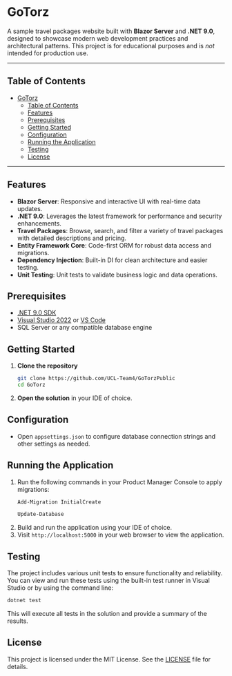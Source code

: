 # GoTorz

A sample travel packages website built with **Blazor Server** and **.NET 9.0**, designed to showcase modern web development practices and architectural patterns. This project is for educational purposes and is _not_ intended for production use.

---

## Table of Contents
- [GoTorz](#gotorz)
  - [Table of Contents](#table-of-contents)
  - [Features](#features)
  - [Prerequisites](#prerequisites)
  - [Getting Started](#getting-started)
  - [Configuration](#configuration)
  - [Running the Application](#running-the-application)
  - [Testing](#testing)
  - [License](#license)

---

## Features
- **Blazor Server**: Responsive and interactive UI with real-time data updates.
- **.NET 9.0**: Leverages the latest framework for performance and security enhancements.
- **Travel Packages**: Browse, search, and filter a variety of travel packages with detailed descriptions and pricing.
- **Entity Framework Core**: Code-first ORM for robust data access and migrations.
- **Dependency Injection**: Built-in DI for clean architecture and easier testing.
- **Unit Testing**: Unit tests to validate business logic and data operations.

## Prerequisites
- [.NET 9.0 SDK](https://dotnet.microsoft.com/download)
- [Visual Studio 2022](https://visualstudio.microsoft.com/) or [VS Code](https://code.visualstudio.com/)
- SQL Server or any compatible database engine

## Getting Started
1. **Clone the repository**
   ```bash
   git clone https://github.com/UCL-Team4/GoTorzPublic
   cd GoTorz
   ```
2. **Open the solution** in your IDE of choice.

## Configuration
- Open `appsettings.json` to configure database connection strings and other settings as needed.

## Running the Application
1. Run the following commands in your Product Manager Console to apply migrations:
   ```bash
   Add-Migration InitialCreate
   ```
    ```bash
    Update-Database
    ```
2. Build and run the application using your IDE of choice.
3. Visit `http://localhost:5000` in your web browser to view the application.

## Testing
The project includes various unit tests to ensure functionality and reliability. You can view and run these tests using the built-in test runner in Visual Studio or by using the command line:
```bash
dotnet test
```

This will execute all tests in the solution and provide a summary of the results.

## License
This project is licensed under the MIT License. See the [LICENSE](LICENSE) file for details.